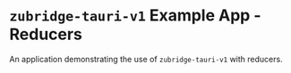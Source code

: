 # `zubridge-tauri-v1` Example App - Reducers

An application demonstrating the use of `zubridge-tauri-v1` with reducers.
